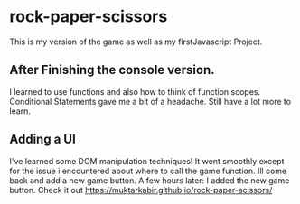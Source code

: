 # rock-paper-scissors
This is my version of the game as well as my firstJavascript Project.

## After Finishing the console version. 
I learned to use functions and also how to think of function scopes.
Conditional Statements gave me a bit of a headache.
Still have a lot more to learn. 
## Adding a UI
I've learned some DOM manipulation techniques!
It went smoothly except for the issue i encountered about where to call the game function.
Ill come back and add a new game button.
A few hours later: I added the new game button.
Check it out https://muktarkabir.github.io/rock-paper-scissors/